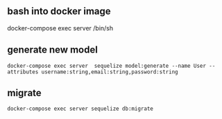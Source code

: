 
## bash into docker image

docker-compose exec server /bin/sh


## generate new model
    docker-compose exec server  sequelize model:generate --name User --attributes username:string,email:string,password:string


## migrate 
    docker-compose exec server sequelize db:migrate
